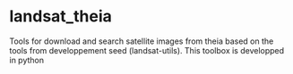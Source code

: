 # landsat_theia
Tools for download and search satellite images from theia based on the tools from developpement seed (landsat-utils). This toolbox is developped in python
